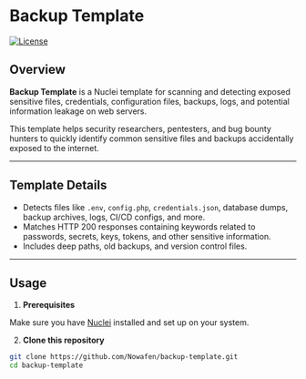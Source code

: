 # Backup Template

[![License](https://img.shields.io/badge/license-MIT-green.svg)](LICENSE)

## Overview

**Backup Template** is a Nuclei template for scanning and detecting exposed sensitive files, credentials, configuration files, backups, logs, and potential information leakage on web servers.

This template helps security researchers, pentesters, and bug bounty hunters to quickly identify common sensitive files and backups accidentally exposed to the internet.

---

## Template Details

- Detects files like `.env`, `config.php`, `credentials.json`, database dumps, backup archives, logs, CI/CD configs, and more.
- Matches HTTP 200 responses containing keywords related to passwords, secrets, keys, tokens, and other sensitive information.
- Includes deep paths, old backups, and version control files.

---

## Usage

1. **Prerequisites**

Make sure you have [Nuclei](https://github.com/projectdiscovery/nuclei) installed and set up on your system.

2. **Clone this repository**

```bash
git clone https://github.com/Nowafen/backup-template.git
cd backup-template
